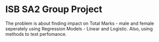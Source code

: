 # ISB SA2 Group Project
The problem is about finding impact on Total Marks - male and female seperately using Regression Models - Linear and Logistic.
Also, using methods to test perfomance.
